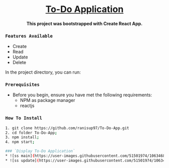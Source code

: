 <h1 align="center">
	<a href="#">
		To-Do Application
	</a>
</h1>
<h4 align="center"> This project was bootstrapped with Create React App. </h4>

### `Features Available`

* Create
* Read
* Update
* Delete

In the project directory, you can run:

### `Prerequisites`

- Before you begin, ensure you have met the following requirements:
  - NPM as package manager
  - reactjs
  
### `How To Install` 
```bash
1. git clone https://github.com/ranisup97/To-Do-App.git
2. cd folder To-Do-App;
3. npm install;
4. npm start;

### `Display To-Do Application`
* ![ss main](https://user-images.githubusercontent.com/51501974/106346885-d927cc00-62ec-11eb-9daa-faef5db4f8ff.PNG)
* ![ss update](https://user-images.githubusercontent.com/51501974/106346886-daf18f80-62ec-11eb-9e77-d9c06c059def.PNG)
